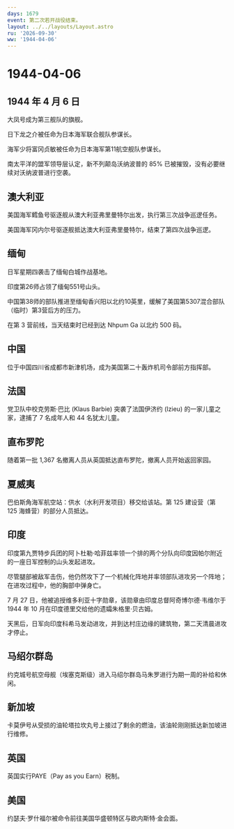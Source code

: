 ```yaml
---
days: 1679
event: 第二次若开战役结束。
layout: ../../layouts/Layout.astro
ru: '2026-09-30'
ww: '1944-04-06'
---
```


# 1944-04-06

## 1944 年 4 月 6 日

大凤号成为第三舰队的旗舰。

日下龙之介被任命为日本海军联合舰队参谋长。

海军少将富冈贞敏被任命为日本海军第11航空舰队参谋长。

南太平洋的盟军领导层认定，新不列颠岛沃纳波普的 85%
已被摧毁，没有必要继续对沃纳波普进行空袭。

## 澳大利亚

美国海军鳕鱼号驱逐舰从澳大利亚弗里曼特尔出发，执行第三次战争巡逻任务。

美国海军冈内尔号驱逐舰抵达澳大利亚弗里曼特尔，结束了第四次战争巡逻。

## 缅甸

日军星期四袭击了缅甸白城作战基地。

印度第26师占领了缅甸551号山头。

中国第38师的部队推进至缅甸香兴阳以北约10英里，缓解了美国第5307混合部队（临时）第3营后方的压力。

在第 3 营前线，当天结束时已经到达 Nhpum Ga 以北约 500 码。

## 中国

位于中国四川省成都市新津机场，成为美国第二十轰炸机司令部前方指挥部。

## 法国

党卫队中校克劳斯·巴比 (Klaus Barbie) 突袭了法国伊济约 (Izieu)
的一家儿童之家，逮捕了 7 名成年人和 44 名犹太儿童。

## 直布罗陀

随着第一批 1,367 名撤离人员从英国抵达直布罗陀，撤离人员开始返回家园。

## 夏威夷

巴伯斯角海军航空站：供水（水利开发项目）移交给该站。第 125 建设营（第
125 海蜂营）的部分人员抵达。

## 印度

印度第九贾特步兵团的阿卜杜勒·哈菲兹率领一个排的两个分队向印度因帕尔附近的一座日军控制的山头发起进攻。

尽管腿部被敌军击伤，他仍然攻下了一个机械化阵地并率领部队进攻另一个阵地；在进攻过程中，他的胸部中弹身亡。

7 月 27
日，他被追授维多利亚十字勋章，该勋章由印度总督阿奇博尔德·韦维尔于 1944
年 10 月在印度德里交给他的遗孀朱格里·贝古姆。

天黑后，日军向印度科希马发动进攻，并到达村庄边缘的建筑物，第二天清晨进攻才停止。

## 马绍尔群岛

约克城号航空母舰（埃塞克斯级）进入马绍尔群岛马朱罗进行为期一周的补给和休闲。

## 新加坡

卡莫伊号从受损的油轮塔拉坎丸号上接过了剩余的燃油，该油轮刚刚抵达新加坡进行维修。

## 英国

英国实行PAYE（Pay as you Earn）税制。

## 美国

约瑟夫·罗什福尔被命令前往美国华盛顿特区与欧内斯特·金会面。